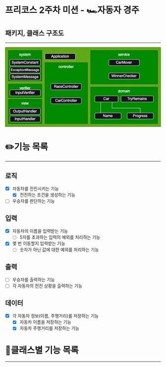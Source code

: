 # 프리코스 2주차 미션 - 🏎️자동자 경주

## 패키지, 클래스 구조도

---

![다이어그램.png](images%2F%EB%8B%A4%EC%9D%B4%EC%96%B4%EA%B7%B8%EB%9E%A8.png)

# ✏️기능 목록

---

## 로직
- [x] 자동차를 전진시키는 기능
  - [x] 전진하는 조건을 생성하는 기능

- [ ] 우승자를 판단하는 기능

## 입력
- [x] 자동차의 이름을 입력받는 기능
  - [ ] 5자를 초과하는 입력의 예외를 처리하는 기능
- [x] 몇 번 이동할지 입력받는 기능
  - [ ] 숫자가 아닌 값에 대한 예외를 처리하는 기능

## 출력
- [ ] 우승자를 출력하는 기능
- [ ] 각 자동차의 전진 상황을 출력하는 기능

## 데이터
- [x] 각 자동차 정보(이름, 주행거리)를 저장하는 기능
  - [x] 자동차 이름을 저장하는 기능
  - [x] 자동차 주행거리를 저장하는 기능

# 🤗클래스별 기능 목록

---